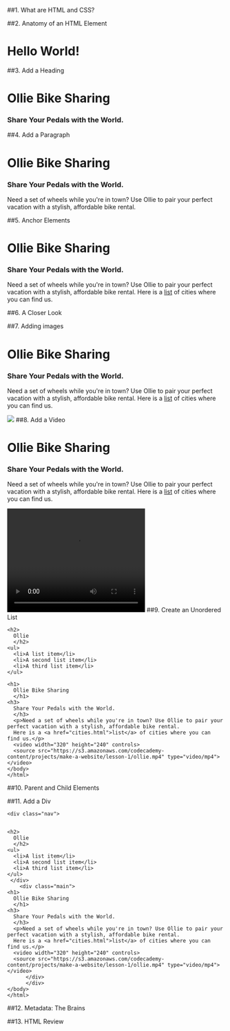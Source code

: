 ##1. What are HTML and CSS?

##2. Anatomy of an HTML Element
    <!DOCTYPE html>
    <html>
    <head>
    	<title>Ollie Bike Sharing</title>
    	<meta charset="utf-8"/>
    	<link rel="stylesheet" type="text/css" href="main.css">
    </head>
    <body>
    	<h1>
        Hello World!
      </h1>
    </body>
    </html>
##3. Add a Heading
    <!DOCTYPE html>
    <html>
    <head>
      <title>Ollie Bike Sharing</title>
      <meta charset="utf-8"/>
      <link rel="stylesheet" type="text/css" href="main.css">
    </head>
    <body>
    <h1>
      Ollie Bike Sharing
      </h1>
    <h3>
      Share Your Pedals with the World.
      </h3>
    </body>
    </html>
##4. Add a Paragraph
    <!DOCTYPE html>
    <html>
    <head>
      <title>Ollie Bike Sharing</title>
      <meta charset="utf-8"/>
      <link rel="stylesheet" type="text/css" href="main.css">
    </head>
    <body>
    <h1>
      Ollie Bike Sharing
      </h1>
    <h3>
      Share Your Pedals with the World.
      </h3>
      <p>Need a set of wheels while you're in town? Use Ollie to pair your perfect vacation with a stylish, affordable bike rental.</p>
    </body>
    </html>
##5. Anchor Elements
    <!DOCTYPE html>
    <html>
    <head>
      <title>Ollie Bike Sharing</title>
      <meta charset="utf-8"/>
      <link rel="stylesheet" type="text/css" href="main.css">
    </head>
    <body>
    <h1>
      Ollie Bike Sharing
      </h1>
    <h3>
      Share Your Pedals with the World.
      </h3>
      <p>Need a set of wheels while you're in town? Use Ollie to pair your perfect vacation with a stylish, affordable bike rental.
      Here is a <a href="cities.html">list</a> of cities where you can find us.</p>
    </body>
    </html>
##6. A Closer Look
    
##7. Adding images
    <!DOCTYPE html>
        <html>
        <head>
          <title>Ollie Bike Sharing</title>
          <meta charset="utf-8"/>
          <link rel="stylesheet" type="text/css" href="main.css">
        </head>
        <body>
        <h1>
          Ollie Bike Sharing
          </h1>
        <h3>
          Share Your Pedals with the World.
          </h3>
          <p>Need a set of wheels while you're in town? Use Ollie to pair your perfect vacation with a stylish, affordable bike rental.
          Here is a <a href="cities.html">list</a> of cities where you can find us.</p>
          <img src="https://s3.amazonaws.com/codecademy-content/projects/make-a-website/lesson-1/bikes2.jpg"/>
        </body>
        </html>
##8. Add a Video
    <!DOCTYPE html>
        <html>
        <head>
          <title>Ollie Bike Sharing</title>
          <meta charset="utf-8"/>
          <link rel="stylesheet" type="text/css" href="main.css">
        </head>
        <body>
        <h1>
          Ollie Bike Sharing
          </h1>
        <h3>
          Share Your Pedals with the World.
          </h3>
          <p>Need a set of wheels while you're in town? Use Ollie to pair your perfect vacation with a stylish, affordable bike rental.
          Here is a <a href="cities.html">list</a> of cities where you can find us.</p>
          <video width="320" height="240" controls>
          <source src="https://s3.amazonaws.com/codecademy-content/projects/make-a-website/lesson-1/ollie.mp4" type="video/mp4">
        </video>
        </body>
        </html>
##9. Create an Unordered List
    <!DOCTYPE html>
    <html>
    <head>
      <title>Ollie Bike Sharing</title>
      <meta charset="utf-8"/>
      <link rel="stylesheet" type="text/css" href="main.css">
    </head>
    <body>
      
    <h2>
      Ollie
      </h2>
    <ul>
      <li>A list item</li>
      <li>A second list item</li>
      <li>A third list item</li>
    </ul> 
     
    <h1>
      Ollie Bike Sharing
      </h1>
    <h3>
      Share Your Pedals with the World.
      </h3>
      <p>Need a set of wheels while you're in town? Use Ollie to pair your perfect vacation with a stylish, affordable bike rental.
      Here is a <a href="cities.html">list</a> of cities where you can find us.</p>
      <video width="320" height="240" controls>
      <source src="https://s3.amazonaws.com/codecademy-content/projects/make-a-website/lesson-1/ollie.mp4" type="video/mp4">
    </video>
    </body>
    </html>
##10. Parent and Child Elements

##11. Add a Div
    <!DOCTYPE html>
    <html>
    <head>
      <title>Ollie Bike Sharing</title>
      <meta charset="utf-8"/>
      <link rel="stylesheet" type="text/css" href="main.css">
    </head>
    <body>
      <div class="container">
        
    <div class="nav">
      
        
    <h2>
      Ollie
      </h2>
    <ul>
      <li>A list item</li>
      <li>A second list item</li>
      <li>A third list item</li>
    </ul> 
     </div>
        <div class="main">
    <h1>
      Ollie Bike Sharing
      </h1>
    <h3>
      Share Your Pedals with the World.
      </h3>
      <p>Need a set of wheels while you're in town? Use Ollie to pair your perfect vacation with a stylish, affordable bike rental.
      Here is a <a href="cities.html">list</a> of cities where you can find us.</p>
      <video width="320" height="240" controls>
      <source src="https://s3.amazonaws.com/codecademy-content/projects/make-a-website/lesson-1/ollie.mp4" type="video/mp4">
    </video>
          </div>
          </div>
    </body>
    </html>
##12. Metadata: The Brains
    
##13. HTML Review
    